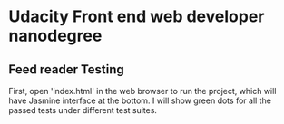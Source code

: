 # Udacity Front end web developer nanodegree

## Feed reader Testing

First, open 'index.html' in the web browser to run the project, which will have Jasmine interface at the bottom. I will show green dots for all the passed tests under different test suites.